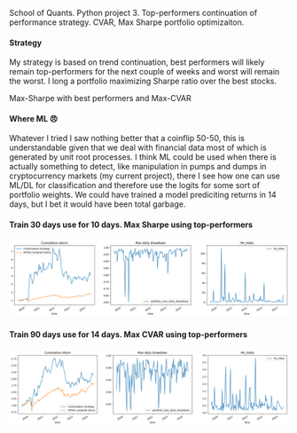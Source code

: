 School of Quants. Python project 3. Top-performers continuation of performance strategy. CVAR, Max Sharpe portfolio optimizaiton.

<h4>Strategy</h4>
<p>My strategy is based on trend continuation, best performers will likely remain top-performers for the next couple of weeks and worst will remain the worst. I long a portfolio maximizing Sharpe ratio over the best stocks.</p> 
<p>Max-Sharpe with best performers and Max-CVAR</p>

<h4>Where ML &#128544</h4>

<p>Whatever I tried I saw nothing better that a coinflip 50-50, this is understandable given that we deal with financial data most of which is generated by unit root processes. 
  I think ML could be used when there is actually something to detect, like manipulation in pumps and dumps in cryptocurrency markets (my current project), 
  there I see how one can use ML/DL for classification and therefore use the logits for some sort of portfolio weights. We could have trained a model prediciting returns in 14 days, 
  but I bet it would have been total garbage.</p>

<h4>Train 30 days use for 10 days. Max Sharpe using top-performers</h4>
<p align="center">
   <img src="SoQ_Python_Project_3_Mikhail_Mironov_files/SoQ_Python_Project_3_Mikhail_Mironov_32_1.png" alt="Best result. Max Sharpe" width="1000">
</p>

<h4>Train 90 days use for 14 days. Max CVAR using top-performers</h4>
<p align="center">
   <img src="SoQ_Python_Project_3_Mikhail_Mironov_files/SoQ_Python_Project_3_Mikhail_Mironov_37_0.png" alt="Best result. Max CVAR" width="1000">
</p>
